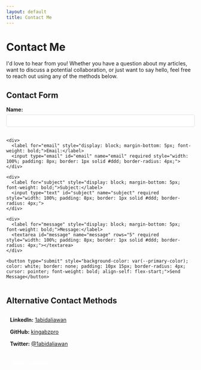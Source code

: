 ```yaml
---
layout: default
title: Contact Me
---
```


# Contact Me

I'd love to hear from you! Whether you have a question about my articles, want to discuss a potential collaboration, or just want to say hello, feel free to reach out using any of the methods below.

## Contact Form

<div class="contact-form-container" style="max-width: 600px; margin: 0 auto;">
  <form action="https://formspree.io/f/your-formspree-id" method="POST" style="display: flex; flex-direction: column; gap: 15px;">
    <div>
      <label for="name" style="display: block; margin-bottom: 5px; font-weight: bold;">Name:</label>
      <input type="text" id="name" name="name" required style="width: 100%; padding: 8px; border: 1px solid #ddd; border-radius: 4px;">
    </div>
    
    <div>
      <label for="email" style="display: block; margin-bottom: 5px; font-weight: bold;">Email:</label>
      <input type="email" id="email" name="email" required style="width: 100%; padding: 8px; border: 1px solid #ddd; border-radius: 4px;">
    </div>
    
    <div>
      <label for="subject" style="display: block; margin-bottom: 5px; font-weight: bold;">Subject:</label>
      <input type="text" id="subject" name="subject" required style="width: 100%; padding: 8px; border: 1px solid #ddd; border-radius: 4px;">
    </div>
    
    <div>
      <label for="message" style="display: block; margin-bottom: 5px; font-weight: bold;">Message:</label>
      <textarea id="message" name="message" rows="5" required style="width: 100%; padding: 8px; border: 1px solid #ddd; border-radius: 4px;"></textarea>
    </div>
    
    <button type="submit" style="background-color: var(--primary-color); color: white; border: none; padding: 10px 15px; border-radius: 4px; cursor: pointer; font-weight: bold; align-self: flex-start;">Send Message</button>
  </form>
</div>

## Alternative Contact Methods

<div class="contact-methods" style="margin-top: 30px;">
  <div class="contact-method" style="margin-bottom: 15px;">
    <i class="fab fa-linkedin" style="color: var(--secondary-color); font-size: 1.2em; margin-right: 10px;"></i>
    <strong>LinkedIn:</strong> <a href="https://linkedin.com/in/1abidaliawan" target="_blank">1abidaliawan</a>
  </div>
  
  <div class="contact-method" style="margin-bottom: 15px;">
    <i class="fab fa-github" style="color: var(--secondary-color); font-size: 1.2em; margin-right: 10px;"></i>
    <strong>GitHub:</strong> <a href="https://github.com/kingabzpro" target="_blank">kingabzpro</a>
  </div>
  
  <div class="contact-method" style="margin-bottom: 15px;">
    <i class="fab fa-twitter" style="color: var(--secondary-color); font-size: 1.2em; margin-right: 10px;"></i>
    <strong>Twitter:</strong> <a href="https://twitter.com/1abidaliawan" target="_blank">@1abidaliawan</a>
  </div>
</div>

<script>
  // Formbutton widget integration
  window.formbutton=window.formbutton||function(){(formbutton.q=formbutton.q||[]).push(arguments);};
  formbutton({
    action: "https://formspree.io/f/your-formspree-id",
    title: "How can I help?",
    fields: [
      { 
        type: "text", 
        label: "Name:", 
        name: "name",
        required: true,
        placeholder: "Your name"
      },
      { 
        type: "email", 
        label: "Email:", 
        name: "email",
        required: true,
        placeholder: "your@email.com"
      },
      {
        type: "textarea",
        label: "Message:",
        name: "message",
        placeholder: "What's on your mind?",
        required: true,
      },
      { type: "submit" }
    ],
    styles: {
      title: {
        backgroundColor: "var(--primary-color)",
      },
      button: {
        backgroundColor: "var(--secondary-color)",
      }
    },
    buttonImg: "<i class='fas fa-comment-dots' style='font-size:24px'></i>",
  });
</script>

<a href="/" class="button" style="display: flex; align-items: center; justify-content: center; padding: 4px 12px; width: max-content; background: var(--primary-color); color: white; text-decoration: none; border-radius: 4px; margin-top: 30px; font-weight: bold; font-size: 1em; transition: transform 0.2s ease;"><i class="fas fa-home"></i><span style="margin-left: 5px;">Back to Home</span></a>